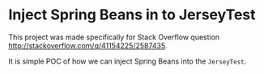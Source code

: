 Inject Spring Beans in to JerseyTest
====================================

This project was made specifically for Stack Overflow question http://stackoverflow.com/q/41154225/2587435.

It is simple POC of how we can inject Spring Beans into the `JerseyTest`.
